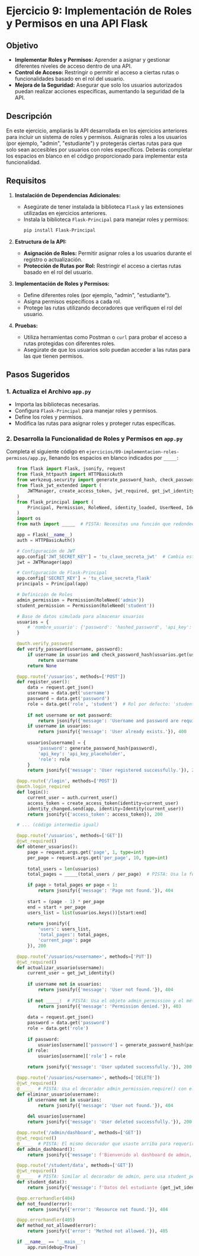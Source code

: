# Ejercicio 9: Implementación de Roles y Permisos en una API Flask

## Objetivo
- **Implementar Roles y Permisos:** Aprender a asignar y gestionar diferentes niveles de acceso dentro de una API.
- **Control de Acceso:** Restringir o permitir el acceso a ciertas rutas o funcionalidades basado en el rol del usuario.
- **Mejora de la Seguridad:** Asegurar que solo los usuarios autorizados puedan realizar acciones específicas, aumentando la seguridad de la API.

## Descripción
En este ejercicio, ampliarás la API desarrollada en los ejercicios anteriores para incluir un sistema de roles y permisos. Asignarás roles a los usuarios (por ejemplo, "admin", "estudiante") y protegerás ciertas rutas para que solo sean accesibles por usuarios con roles específicos. Deberás completar los espacios en blanco en el código proporcionado para implementar esta funcionalidad.

## Requisitos
1. **Instalación de Dependencias Adicionales:**
   - Asegúrate de tener instalada la biblioteca `Flask` y las extensiones utilizadas en ejercicios anteriores.
   - Instala la biblioteca `Flask-Principal` para manejar roles y permisos:
     ```bash
     pip install Flask-Principal
     ```

2. **Estructura de la API:**
   - **Asignación de Roles:** Permitir asignar roles a los usuarios durante el registro o actualización.
   - **Protección de Rutas por Rol:** Restringir el acceso a ciertas rutas basado en el rol del usuario.

3. **Implementación de Roles y Permisos:**
   - Define diferentes roles (por ejemplo, "admin", "estudiante").
   - Asigna permisos específicos a cada rol.
   - Protege las rutas utilizando decoradores que verifiquen el rol del usuario.

4. **Pruebas:**
   - Utiliza herramientas como Postman o `curl` para probar el acceso a rutas protegidas con diferentes roles.
   - Asegúrate de que los usuarios solo puedan acceder a las rutas para las que tienen permisos.

## Pasos Sugeridos

### 1. Actualiza el Archivo `app.py`
- Importa las bibliotecas necesarias.
- Configura `Flask-Principal` para manejar roles y permisos.
- Define los roles y permisos.
- Modifica las rutas para asignar roles y proteger rutas específicas.

### 2. Desarrolla la Funcionalidad de Roles y Permisos en `app.py`

Completa el siguiente código en `ejercicios/09-implementacion-roles-permisos/app.py`, llenando los espacios en blanco indicados por `_____`:

```python
    from flask import Flask, jsonify, request
    from flask_httpauth import HTTPBasicAuth
    from werkzeug.security import generate_password_hash, check_password_hash
    from flask_jwt_extended import (
        JWTManager, create_access_token, jwt_required, get_jwt_identity
    )
    from flask_principal import (
        Principal, Permission, RoleNeed, identity_loaded, UserNeed, Identity, AnonymousIdentity, identity_changed
    )
    import os
    from math import _____  # PISTA: Necesitas una función que redondee hacia arriba (en inglés "ceiling")

    app = Flask(__name__)
    auth = HTTPBasicAuth()

    # Configuración de JWT
    app.config['JWT_SECRET_KEY'] = 'tu_clave_secreta_jwt'  # Cambia esto por una clave secreta segura
    jwt = JWTManager(app)

    # Configuración de Flask-Principal
    app.config['SECRET_KEY'] = 'tu_clave_secreta_flask'
    principals = Principal(app)

    # Definición de Roles
    admin_permission = Permission(RoleNeed('admin'))
    student_permission = Permission(RoleNeed('student'))

    # Base de datos simulada para almacenar usuarios
    usuarios = {
        # 'nombre_usuario': {'password': 'hashed_password', 'api_key': 'api_key', 'role': 'admin'}
    }

    @auth.verify_password
    def verify_password(username, password):
        if username in usuarios and check_password_hash(usuarios.get(username)['password'], password):
            return username
        return None

    @app.route('/usuarios', methods=['POST'])
    def register_user():
        data = request.get_json()
        username = data.get('username')
        password = data.get('password')
        role = data.get('role', 'student')  # Rol por defecto: 'student'
        
        if not username or not password:
            return jsonify({'message': 'Username and password are required.'}), 400
        if username in usuarios:
            return jsonify({'message': 'User already exists.'}), 400
        
        usuarios[username] = {
            'password': generate_password_hash(password),
            'api_key': 'api_key_placeholder',
            'role': role
        }
        return jsonify({'message': 'User registered successfully.'}), 201

    @app.route('/login', methods=['POST'])
    @auth.login_required
    def login():
        current_user = auth.current_user()
        access_token = create_access_token(identity=current_user)
        identity_changed.send(app, identity=Identity(current_user))
        return jsonify({'access_token': access_token}), 200

    # ... (código intermedio igual)

    @app.route('/usuarios', methods=['GET'])
    @jwt_required()
    def obtener_usuarios():
        page = request.args.get('page', 1, type=int)
        per_page = request.args.get('per_page', 10, type=int)
        
        total_users = len(usuarios)
        total_pages = _____(total_users / per_page)  # PISTA: Usa la función que importaste arriba para redondear hacia arriba

        if page > total_pages or page < 1:
            return jsonify({'message': 'Page not found.'}), 404
        
        start = (page - 1) * per_page
        end = start + per_page
        users_list = list(usuarios.keys())[start:end]
        
        return jsonify({
            'users': users_list,
            'total_pages': total_pages,
            'current_page': page
        }), 200

    @app.route('/usuarios/<username>', methods=['PUT'])
    @jwt_required()
    def actualizar_usuario(username):
        current_user = get_jwt_identity()
        
        if username not in usuarios:
            return jsonify({'message': 'User not found.'}), 404
        
        if not _____:  # PISTA: Usa el objeto admin_permission y el método que verifica si tiene permiso (can)
            return jsonify({'message': 'Permission denied.'}), 403
        
        data = request.get_json()
        password = data.get('password')
        role = data.get('role')
        
        if password:
            usuarios[username]['password'] = generate_password_hash(password)
        if role:
            usuarios[username]['role'] = role
        
        return jsonify({'message': 'User updated successfully.'}), 200

    @app.route('/usuarios/<username>', methods=['DELETE'])
    @jwt_required()
    @_____  # PISTA: Usa el decorador admin_permission.require() con el parámetro http_exception
    def eliminar_usuario(username):
        if username not in usuarios:
            return jsonify({'message': 'User not found.'}), 404
        
        del usuarios[username]
        return jsonify({'message': 'User deleted successfully.'}), 200

    @app.route('/admin/dashboard', methods=['GET'])
    @jwt_required()
    @_____  # PISTA: El mismo decorador que usaste arriba para requerir permiso de admin
    def admin_dashboard():
        return jsonify({'message': f'Bienvenido al dashboard de admin, {get_jwt_identity()}.'}), 200

    @app.route('/student/data', methods=['GET'])
    @jwt_required()
    @_____  # PISTA: Similar al decorador de admin, pero usa student_permission en su lugar
    def student_data():
        return jsonify({'message': f'Datos del estudiante {get_jwt_identity()}.'}), 200

    @app.errorhandler(404)
    def not_found(error):
        return jsonify({'error': 'Resource not found.'}), 404

    @app.errorhandler(405)
    def method_not_allowed(error):
        return jsonify({'error': 'Method not allowed.'}), 405

    if __name__ == '__main__':
        app.run(debug=True)